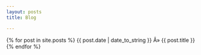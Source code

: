 ```yaml
---
layout: posts
title: Blog

---
```


{% for post in site.posts %} {{ post.date | date_to_string }} Â» {{ post.title }} {% endfor %}


